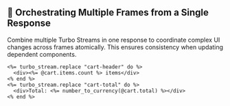 ## 🔄 Orchestrating Multiple Frames from a Single Response
Combine multiple Turbo Streams in one response to coordinate complex UI changes across frames atomically. This ensures consistency when updating dependent components.

```erb
<%= turbo_stream.replace "cart-header" do %>
  <div><%= @cart.items.count %> items</div>
<% end %>
<%= turbo_stream.replace "cart-total" do %>
  <div>Total: <%= number_to_currency(@cart.total) %></div>
<% end %>
```